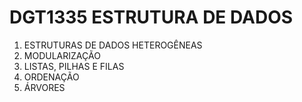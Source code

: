 # DGT1335 ESTRUTURA DE DADOS

1.   ESTRUTURAS DE DADOS HETEROGÊNEAS
2.   MODULARIZAÇÃO
3.   LISTAS, PILHAS E FILAS
4.   ORDENAÇÃO
5.   ÁRVORES